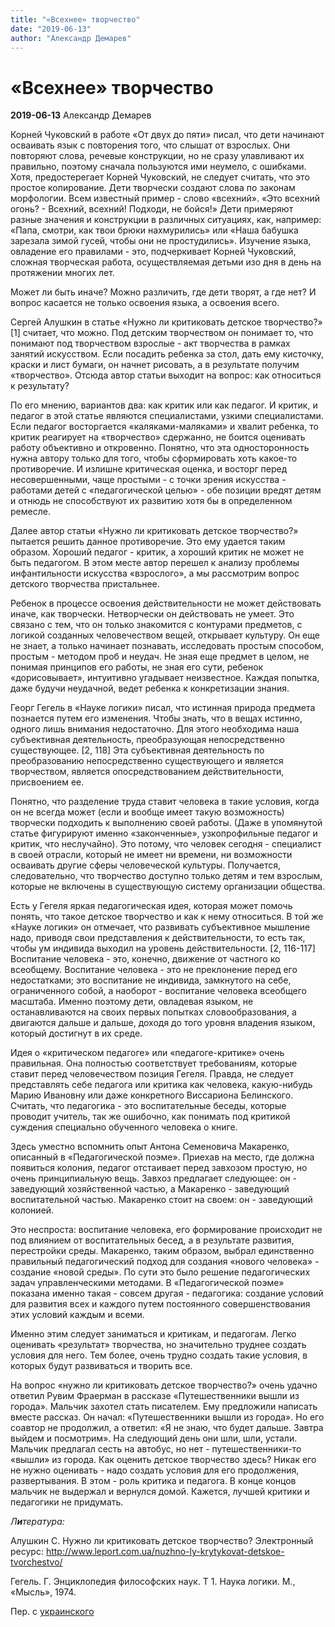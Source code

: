 ```yaml
---
title: "«Всехнее» творчество"
date: "2019-06-13"
author: "Александр Демарев"
---
```


# «Всехнее» творчество

**2019-06-13** Александр Демарев

Корней Чуковский в работе «От двух до пяти» писал, что дети начинают осваивать язык с повторения того, что слышат от взрослых. Они повторяют слова, речевые конструкции, но не сразу улавливают их правильно, поэтому сначала пользуются ими неумело, с ошибками. Хотя, предостерегает Корней Чуковский, не следует считать, что это простое копирование. Дети творчески создают слова по законам морфологии. Всем известный пример - слово «всехний». «Это всехний огонь? - Всехний, всехний! Подходи, не бойся!» Дети примеряют разные значения и конструкции в различных ситуациях, как, например: «Папа, смотри, как твои брюки нахмурились» или «Наша бабушка зарезала зимой гусей, чтобы они не простудились». Изучение языка, овладение его правилами - это, подчеркивает Корней Чуковский, сложная творческая работа, осуществляемая детьми изо дня в день на протяжении многих лет.

Может ли быть иначе? Можно различить, где дети творят, а где нет? И вопрос касается не только освоения языка, а освоения всего.

Сергей Алушкин в статье «Нужно ли критиковать детское творчество?» [1] считает, что можно. Под детским творчеством он понимает то, что понимают под творчеством взрослые - акт творчества в рамках занятий искусством. Если посадить ребенка за стол, дать ему кисточку, краски и лист бумаги, он начнет рисовать, а в результате получим «творчество». Отсюда автор статьи выходит на вопрос: как относиться к результату?

По его мнению, вариантов два: как критик или как педагог. И критик, и педагог в этой статье являются специалистами, узкими специалистами. Если педагог восторгается «каляками-маляками» и хвалит ребенка, то критик реагирует на «творчество» сдержанно, не боится оценивать работу объективно и откровенно. Понятно, что эта односторонность нужна автору только для того, чтобы сформировать хоть какое-то противоречие. И излишне критическая оценка, и восторг перед несовершенными, чаще простыми - с точки зрения искусства - работами детей с «педагогической целью» - обе позиции вредят детям и отнюдь не способствуют их развитию хотя бы в определенном ремесле.

Далее автор статьи «Нужно ли критиковать детское творчество?» пытается решить данное противоречие. Это ему удается таким образом. Хороший педагог - критик, а хороший критик не может не быть педагогом. В этом месте автор перешел к анализу проблемы инфантильности искусства «взрослого», а мы рассмотрим вопрос детского творчества пристальнее.

Ребенок в процессе освоения действительности не может действовать иначе, как творчески. Нетворчески он действовать не умеет. Это связано с тем, что он только знакомится с контурами предметов, с логикой созданных человечеством вещей, открывает культуру. Он еще не знает, а только начинает познавать, исследовать простым способом, простым - методом проб и неудач. Не зная еще предмет в целом, не понимая принципов его работы, не зная его сути, ребенок «дорисовывает», интуитивно угадывает неизвестное. Каждая попытка, даже будучи неудачной, ведет ребенка к конкретизации знания.

Георг Гегель в «Науке логики» писал, что истинная природа предмета познается путем его изменения. Чтобы знать, что в вещах истинно, одного лишь внимания недостаточно. Для этого необходима наша субъективная деятельность, преобразующая непосредственно существующее. [2, 118] Эта субъективная деятельность по преобразованию непосредственно существующего и является творчеством, является опосредствованием действительности, присвоением ее.

Понятно, что разделение труда ставит человека в такие условия, когда он не всегда может (если и вообще имеет такую возможность) творчески подходить к выполнению своей работы. (Даже в упомянутой статье фигурируют именно «законченные», узкопрофильные педагог и критик, что неслучайно). Это потому, что человек сегодня - специалист в своей отрасли, который не имеет ни времени, ни возможности осваивать другие сферы человеческой культуры. Получается, следовательно, что творчество доступно только детям и тем взрослым, которые не включены в существующую систему организации общества.

Есть у Гегеля яркая педагогическая идея, которая может помочь понять, что такое детское творчество и как к нему относиться. В той же «Науке логики» он отмечает, что развивать субъективное мышление надо, приводя свои представления к действительности, то есть так, чтобы ум индивида выходил на уровень действительности. [2, 116-117] Воспитание человека - это, конечно, движение от частного ко всеобщему. Воспитание человека - это не преклонение перед его недостатками; это воспитание не индивида, замкнутого на себе, ограниченного собой, а наоборот - воспитание человека всеобщего масштаба. Именно поэтому дети, овладевая языком, не останавливаются на своих первых попытках словообразования, а двигаются дальше и дальше, доходя до того уровня владения языком, который достигнут в их среде.

Идея о «критическом педагоге» или «педагоге-критике» очень правильная. Она полностью соответствует требованиям, которые ставит перед человечеством позиция Гегеля. Правда, не следует представлять себе педагога или критика как человека, какую-нибудь Марию Ивановну или даже конкретного Виссариона Белинского. Считать, что педагогика - это воспитательные беседы, которые проводит учитель, так же ошибочно, как понимать под критикой суждения специально обученного человека о книге.

Здесь уместно вспомнить опыт Антона Семеновича Макаренко, описанный в «Педагогической поэме». Приехав на место, где должна появиться колония, педагог отстаивает перед завхозом простую, но очень принципиальную вещь. Завхоз предлагает следующее: он - заведующий хозяйственной частью, а Макаренко - заведующий воспитательной частью. Макаренко стоит на своем: он - заведующий колонией.

Это неспроста: воспитание человека, его формирование происходит не под влиянием от воспитательных бесед, а в результате развития, перестройки среды. Макаренко, таким образом, выбрал единственно правильный педагогический подход для создания «нового человека» - создание «новой среды». По сути это было решение педагогических задач управленческими методами. В «Педагогической поэме» показана именно такая - совсем другая - педагогика: создание условий для развития всех и каждого путем постоянного совершенствования этих условий каждым и всеми.

Именно этим следует заниматься и критикам, и педагогам. Легко оценивать «результат» творчества, но значительно труднее создать условия для него. Тем более, очень трудно создать такие условия, в которых будут развиваться и творить все.

На вопрос «нужно ли критиковать детское творчество?» очень удачно ответил Рувим Фраерман в рассказе «Путешественники вышли из города». Мальчик захотел стать писателем. Ему предложили написать вместе рассказ. Он начал: «Путешественники вышли из города». Но его соавтор не продолжил, а ответил: «Я не знаю, что будет дальше. Завтра выйдем и посмотрим». На следующий день они шли, шли, устали. Мальчик предлагал сесть на автобус, но нет - путешественники-то «вышли» из города. Как оценить детское творчество здесь? Никак его не нужно оценивать - надо создать условия для его продолжения, развертывания. В этом - роль критика и педагога. В конце концов мальчик не выдержал и вернулся домой. Кажется, лучшей критики и педагогики не придумать.

*Л**и**тература:*

Алушкин С. Нужно ли критиковать детское творчество? Электронный ресурс: http://www.leport.com.ua/nuzhno-ly-krytykovat-detskoe-tvorchestvo/

Гегель. Г. Энциклопедия философских наук. Т 1. Наука логики. М., «Мысль», 1974.

Пер. с [украинского](http://www.leport.com.ua/vsihnya-tvorchist/)